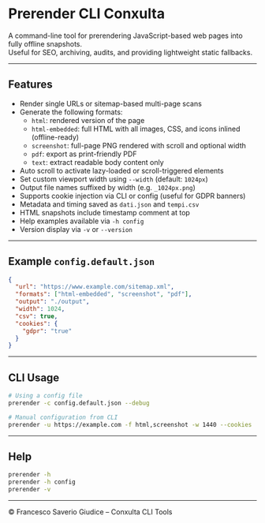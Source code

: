 # Prerender CLI Conxulta

A command-line tool for prerendering JavaScript-based web pages into fully offline snapshots.  
Useful for SEO, archiving, audits, and providing lightweight static fallbacks.

---

## Features

- Render single URLs or sitemap-based multi-page scans
- Generate the following formats:
  - `html`: rendered version of the page
  - `html-embedded`: full HTML with all images, CSS, and icons inlined (offline-ready)
  - `screenshot`: full-page PNG rendered with scroll and optional width
  - `pdf`: export as print-friendly PDF
  - `text`: extract readable body content only
- Auto scroll to activate lazy-loaded or scroll-triggered elements
- Set custom viewport width using `--width` (default: `1024px`)
- Output file names suffixed by width (e.g. `_1024px.png`)
- Supports cookie injection via CLI or config (useful for GDPR banners)
- Metadata and timing saved as `dati.json` and `tempi.csv`
- HTML snapshots include timestamp comment at top
- Help examples available via `-h config`
- Version display via `-v` or `--version`

---

## Example `config.default.json`

```json
{
  "url": "https://www.example.com/sitemap.xml",
  "formats": ["html-embedded", "screenshot", "pdf"],
  "output": "./output",
  "width": 1024,
  "csv": true,
  "cookies": {
    "gdpr": "true"
  }
}
```

---

## CLI Usage

```bash
# Using a config file
prerender -c config.default.json --debug

# Manual configuration from CLI
prerender -u https://example.com -f html,screenshot -w 1440 --cookies '{"gdpr":"true"}'
```

---

## Help

```bash
prerender -h
prerender -h config
prerender -v
```

---

© Francesco Saverio Giudice – Conxulta CLI Tools
